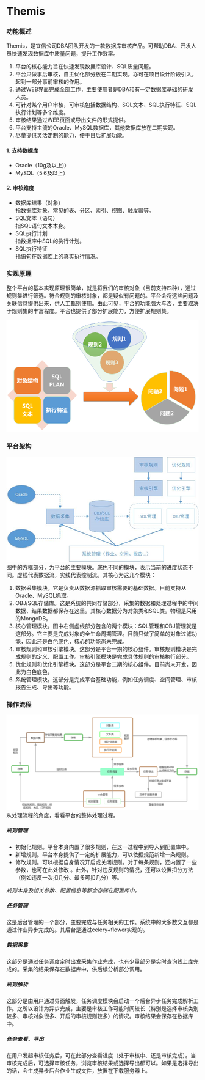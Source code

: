 # Themis 
### 功能概述   

Themis，是宜信公司DBA团队开发的一款数据库审核产品。可帮助DBA、开发人员快速发现数据库中质量问题，提升工作效率。

1. 平台的核心能力旨在快速发现数据库设计、SQL质量问题。
2. 平台只做事后审核，自主优化部分放在二期实现。亦可在项目设计阶段引入，起到一部分事前审核的作用。
3. 通过WEB界面完成全部工作，主要使用者是DBA和有一定数据库基础的研发人员。
4. 可针对某个用户审核，可审核包括数据结构、SQL文本、SQL执行特征、SQL执行计划等多个维度。
5. 审核结果通过WEB页面或导出文件的形式提供。
6. 平台支持主流的Oracle、MySQL数据库，其他数据库放在二期实现。
7. 尽量提供灵活定制的能力，便于日后扩展功能。

#### 1. 支持数据库    
* Oracle（10g及以上)）
* MySQL（5.6及以上）

#### 2. 审核维度     
* 数据库结果（对象）   
指数据库对象，常见的表、分区、索引、视图、触发器等。
* SQL文本（语句）    
指SQL语句文本本身。
* SQL执行计划    
指数据库中SQL的执行计划。
* SQL执行特征  
指语句在数据库上的真实执行情况。

### 实现原理   
整个平台的基本实现原理很简单，就是将我们的审核对象（目前支持四种），通过规则集进行筛选。符合规则的审核对象，都是疑似有问题的。平台会将这些问题及关联信息提供出来，供人工甄别使用。由此可见，平台的功能强大与否，主要取决于规则集的丰富程度。平台也提供了部分扩展能力，方便扩展规则集。

![原理图](principle.png)   

### 平台架构   

![架构图](arch.png)   
图中的方框部分，为平台的主要模块。底色不同的模块，表示当前的进度状态不同。虚线代表数据流，实线代表控制流。其核心为这几个模块：

1. 数据采集模块。它是负责从数据源抓取审核需要的基础数据。目前支持从Oracle、MySQL抓取。
2. OBJ/SQL存储库。这是系统的共同存储部分，采集的数据和处理过程中的中间数据、结果数据都保存在这里。其核心数据分为对象类和SQL类。物理是采用的MongoDB。
3. 核心管理模块。图中右侧虚线部分包含的两个模块：SQL管理和OBJ管理就是这部分。它主要是完成对象的全生命周期管理。目前只做了简单的对象过滤功能，因此还是白色底色，核心的功能尚未完成。
3. 审核规则和审核引擎模块。这部分是平台一期的核心组件。审核规则模块是完成规则的定义、配置工作。审核引擎模块是完成具体规则的审核执行部分。
4. 优化规则和优化引擎模块。这部分是平台二期的核心组件。目前尚未开发，因此为白色底色。
5. 系统管理模块。这部分是完成平台基础功能，例如任务调度、空间管理、审核报告生成、导出等功能。

### 操作流程

![流程图](process.png)   
从处理流程的角度，看看平台的整体处理过程。

##### 规则管理   
* 初始化规则。平台本身内置了很多规则，在这一过程中到导入到配置库中。  
* 新增规则。平台本身提供了一定的扩展能力，可以依据规范新增一条规则。  
* 修改规则。可以根据自身情况开启或关闭规则。对于每条规则，还内置了一些参数，也可在此处修改  。此外，针对违反规则的情况，还可以设置扣分方法（例如违反一次扣几分、最多可扣几分）等。

 *规则本身及相关参数、配置信息等都会存储在配置库中。*

##### 任务管理    
这是后台管理的一个部分，主要完成与任务相关的工作。系统中的大多数交互都是通过作业异步完成的。其后台是通过celery+flower实现的。
##### 数据采集    
这部分是通过任务调度定时出发采集作业完成，也有少量部分是实时查询线上库完成的。采集的结果保存在数据库中，供后续分析部分调用。
##### 规则解析    
这部分是由用户通过界面触发，任务调度模块会启动一个后台异步任务完成解析工作。之所以设计为异步完成，主要是审核工作可能时间较长（特别是选择审核类别较多、审核对象很多、开启的审核规则较多）的情况。审核结果会保存在数据库中。
##### 任务查看、导出    
在用户发起审核任务后，可在此部分查看进度（处于审核中、还是审核完成）。当审核完成后，可选择审核任务，浏览审核结果或选择导出都可以。如果是选择导出的话，会生成异步后台作业生成文件，放置在下载服务器上。



